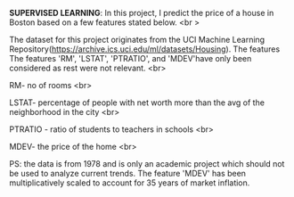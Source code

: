 **SUPERVISED LEARNING**: In this project, I predict the price of a house in Boston based on a few features stated below. <br \>

The dataset for this project originates from the UCI Machine Learning Repository(https://archive.ics.uci.edu/ml/datasets/Housing). The features The features 'RM', 'LSTAT', 'PTRATIO', and 'MDEV'have only been considered as rest were not relevant. <br\>

RM- no of rooms <br\>

LSTAT- percentage of people with net worth more than the avg of the neighborhood in the city <br\>

PTRATIO - ratio of students to teachers in schools <br\>

MDEV- the price of the home <br\>


PS: the data is from 1978 and is only an academic project which should not be used to analyze current trends. The feature 'MDEV' has been multiplicatively scaled to account for 35 years of market inflation.

